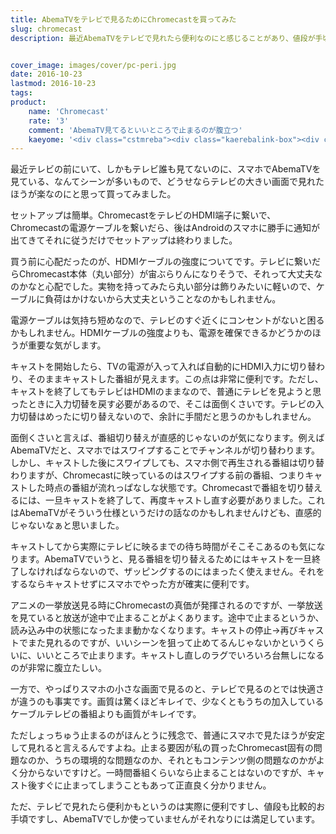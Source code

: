 ```yaml
---
title: AbemaTVをテレビで見るためにChromecastを買ってみた
slug: chromecast
description: 最近AbemaTVをテレビで見れたら便利なのにと感じることがあり、値段が手頃なのでChromecastを買ってみました。大画面で番組が見れるのは便利で、画質も思った以上に良かったです。ただし一挙放送を見ているとよく止まることが気になります。


cover_image: images/cover/pc-peri.jpg
date: 2016-10-23
lastmod: 2016-10-23
tags: 
product:
    name: 'Chromecast'
    rate: '3'
    comment: 'AbemaTV見てるといいところで止まるのが腹立つ'
    kaeyome: '<div class="cstmreba"><div class="kaerebalink-box"><div class="kaerebalink-image"><a href="http://hb.afl.rakuten.co.jp/hgc/0cca1243.89e6eb08.0cca1244.bd141a7911b85a2b.54f625b8.11b85a2c.594e2eba/?pc=http%3A%2F%2Fitem.rakuten.co.jp%2Fbook%2F13610554%2F&m=http%3A%2F%2Fm.rakuten.co.jp%2Fbook%2Fi%2F17810393%2F" target="_blank" rel="nofollow" ><img src="http://thumbnail.image.rakuten.co.jp/@0_mall/book/cabinet/7508/0811571017508.jpg?_ex=128x128" style="border: none;" /></a></div><div class="kaerebalink-info"><div class="kaerebalink-name"><a href="http://hb.afl.rakuten.co.jp/hgc/0cca1243.89e6eb08.0cca1244.bd141a7911b85a2b.54f625b8.11b85a2c.594e2eba/?pc=http%3A%2F%2Fitem.rakuten.co.jp%2Fbook%2F13610554%2F&m=http%3A%2F%2Fm.rakuten.co.jp%2Fbook%2Fi%2F17810393%2F" target="_blank" rel="nofollow" >Chromecast ブラック</a><div class="kaerebalink-powered-date">posted with <a href="http://kaereba.com" rel="nofollow" target="_blank">カエレバ</a></div></div><div class="kaerebalink-detail"></div><div class="kaerebalink-link1"><div class="shoplinkrakuten"><a href="http://hb.afl.rakuten.co.jp/hgc/0e95387f.f2aef20d.0e953880.25e412bd/?pc=http%3A%2F%2Fsearch.rakuten.co.jp%2Fsearch%2Fmall%2FChromecast%2F-%2Ff.1-p.1-s.1-sf.0-st.A-v.2%3Fx%3D0%26scid%3Daf_ich_link_urltxt%26m%3Dhttp%3A%2F%2Fm.rakuten.co.jp%2F" target="_blank" rel="nofollow" >楽天市場</a></div><div class="shoplinkyahoo"><a href="http://ck.jp.ap.valuecommerce.com/servlet/referral?sid=3085416&pid=882193779&vc_url=http%3A%2F%2Fsearch.shopping.yahoo.co.jp%2Fsearch%3Fp%3DChromecast" target="_blank" rel="nofollow" >Yahooショッピング<img src="http://ad.jp.ap.valuecommerce.com/servlet/gifbanner?sid=3085416&pid=882193779" height="1" width="1" border="0"></a></div></div></div><div class="booklink-footer"></div></div></div>'
---
```


最近テレビの前にいて、しかもテレビ誰も見てないのに、スマホでAbemaTVを見ている、なんてシーンが多いもので、どうせならテレビの大きい画面で見れたほうが楽なのにと思って買ってみました。

セットアップは簡単。ChromecastをテレビのHDMI端子に繋いで、Chromecastの電源ケーブルを繋いだら、後はAndroidのスマホに勝手に通知が出てきてそれに従うだけでセットアップは終わりました。

買う前に心配だったのが、HDMIケーブルの強度についてです。テレビに繋いだらChromecast本体（丸い部分）が宙ぶらりんになりそうで、それって大丈夫なのかなと心配でした。実物を持ってみたら丸い部分は飾りみたいに軽いので、ケーブルに負荷はかけないから大丈夫ということなのかもしれません。

電源ケーブルは気持ち短めなので、テレビのすぐ近くにコンセントがないと困るかもしれません。HDMIケーブルの強度よりも、電源を確保できるかどうかのほうが重要な気がします。

キャストを開始したら、TVの電源が入って入れば自動的にHDMI入力に切り替わり、そのままキャストした番組が見えます。この点は非常に便利です。ただし、キャストを終了してもテレビはHDMIのままなので、普通にテレビを見ようと思ったときに入力切替を戻す必要があるので、そこは面倒くさいです。テレビの入力切替はめったに切り替えないので、余計に手間だと思うのかもしれません。

面倒くさいと言えば、番組切り替えが直感的じゃないのが気になります。例えばAbemaTVだと、スマホではスワイプすることでチャンネルが切り替わります。しかし、キャストした後にスワイプしても、スマホ側で再生される番組は切り替わりますが、Chromecastに映っているのはスワイプする前の番組、つまりキャストした時点の番組が流れっぱなしな状態です。Chromecastで番組を切り替えるには、一旦キャストを終了して、再度キャストし直す必要がありました。これはAbemaTVがそういう仕様というだけの話なのかもしれませんけども、直感的じゃないなぁと思いました。

キャストしてから実際にテレビに映るまでの待ち時間がそこそこあるのも気になります。AbemaTVでいうと、見る番組を切り替えるためにはキャストを一旦終了しなければならないので、ザッピングするのにはまったく使えません。それをするならキャストせずにスマホでやった方が確実に便利です。

アニメの一挙放送見る時にChromecastの真価が発揮されるのですが、一挙放送を見ていると放送が途中で止まることがよくあります。途中で止まるというか、読み込み中の状態になったまま動かなくなります。キャストの停止→再びキャストでまた見れるのですが、いいシーンを狙って止めてるんじゃないかというくらいに、いいところで止まります。キャストし直しのラグでいろいろ台無しになるのが非常に腹立たしい。

一方で、やっぱりスマホの小さな画面で見るのと、テレビで見るのとでは快適さが違うのも事実です。画質は驚くほどキレイで、少なくともうちの加入しているケーブルテレビの番組よりも画質がキレイです。

ただしょっちゅう止まるのがほんとうに残念で、普通にスマホで見たほうが安定して見れると言えるんですよね。止まる要因が私の買ったChromecast固有の問題なのか、うちの環境的な問題なのか、それともコンテンツ側の問題なのかがよく分からないですけど。一時間番組くらいなら止まることはないのですが、キャスト後すぐに止まってしまうこともあって正直良く分かりません。

ただ、テレビで見れたら便利かもというのは実際に便利ですし、値段も比較的お手頃ですし、AbemaTVでしか使っていませんがそれなりには満足しています。


  